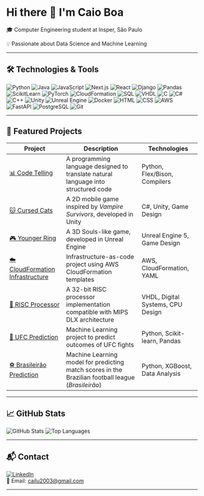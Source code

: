 ﻿# Hi there 👋 I'm Caio Boa

🎓 Computer Engineering student at Insper, São Paulo

💡 Passionate about Data Science and Machine Learning 

---

## 🛠️ Technologies & Tools

![Python](https://img.shields.io/badge/Python-3776AB?style=flat&logo=python&logoColor=white)
![Java](https://img.shields.io/badge/Java-007396?style=flat&logo=java&logoColor=white)
![JavaScript](https://img.shields.io/badge/JavaScript-F7DF1E?style=flat&logo=javascript&logoColor=black)
![Next.js](https://img.shields.io/badge/Next.js-000000?style=flat&logo=nextdotjs&logoColor=white)
![React](https://img.shields.io/badge/React-20232A?style=flat&logo=react)
![Django](https://img.shields.io/badge/Django-092E20?style=flat&logo=django&logoColor=white)
![Pandas](https://img.shields.io/badge/Pandas-150458?style=flat&logo=pandas)
![ScikitLearn](https://img.shields.io/badge/Scikit--Learn-F7931E?style=flat&logo=scikit-learn&logoColor=white)
![PyTorch](https://img.shields.io/badge/PyTorch-EE4C2C?style=flat&logo=pytorch&logoColor=white)
![CloudFormation](https://img.shields.io/badge/CloudFormation-FF4F8B?style=flat&logo=aws&logoColor=white)
![SQL](https://img.shields.io/badge/SQL-4479A1?style=flat&logo=postgresql&logoColor=white)
![VHDL](https://img.shields.io/badge/VHDL-652D91?style=flat)
![C](https://img.shields.io/badge/C-00599C?style=flat&logo=c&logoColor=white)
![C#](https://img.shields.io/badge/C%23-239120?style=flat&logo=c-sharp&logoColor=white)
![C++](https://img.shields.io/badge/C++-00599C?style=flat&logo=c%2B%2B&logoColor=white)
![Unity](https://img.shields.io/badge/Unity-000000?style=flat&logo=unity&logoColor=white)
![Unreal Engine](https://img.shields.io/badge/Unreal%20Engine-313131?style=flat&logo=unrealengine&logoColor=white)
![Docker](https://img.shields.io/badge/Docker-2496ED?style=flat&logo=docker&logoColor=white)
![HTML](https://img.shields.io/badge/HTML5-E34F26?style=flat&logo=html5&logoColor=white)
![CSS](https://img.shields.io/badge/CSS3-1572B6?style=flat&logo=css3&logoColor=white)
![AWS](https://img.shields.io/badge/AWS-232F3E?style=flat&logo=amazon-aws&logoColor=white)
![FastAPI](https://img.shields.io/badge/FastAPI-009688?style=flat&logo=fastapi)
![PostgreSQL](https://img.shields.io/badge/PostgreSQL-316192?style=flat&logo=postgresql)
![Git](https://img.shields.io/badge/Git-F05032?style=flat&logo=git&logoColor=white)

---

## 🌟 Featured Projects

| Project | Description | Technologies |
|--------|-------------|--------------|
| [📊 Code Telling](https://github.com/CaioBoa/CodeTelling) | A programming language designed to translate natural language into structured code | Python, Flex/Bison, Compilers |
| [🐱 Cursed Cats](https://github.com/CaioBoa/CursedCats) | A 2D mobile game inspired by *Vampire Survivors*, developed in Unity | C#, Unity, Game Design |
| [🎮 Younger Ring](https://github.com/CaioBoa/YoungerRing) | A 3D Souls-like game, developed in Unreal Engine | Unreal Engine 5, Game Design |
| [☁️ CloudFormation Infrastructure](https://github.com/CaioBoa/CloudFormationProject) | Infrastructure-as-code project using AWS CloudFormation templates | AWS, CloudFormation, YAML |
| [🔧 RISC Processor](https://github.com/CaioBoa/MIPS) | A 32-bit RISC processor implementation compatible with MIPS DLX architecture | VHDL, Digital Systems, CPU Design |
| [🥋 UFC Prediction](https://github.com/LucaMizrahi/ProjetoML_UFC) | Machine Learning project to predict outcomes of UFC fights | Python, Scikit-learn, Pandas |
| [⚽ Brasileirão Prediction](https://github.com/CaioBoa/BrasileiraoPredicts) | Machine Learning model for predicting match scores in the Brazilian football league (*Brasileirão*) | Python, XGBoost, Data Analysis |



---

## 📈 GitHub Stats

![GitHub Stats](https://github-readme-stats.vercel.app/api?username=CaioBoa&show_icons=true&theme=radical)
![Top Languages](https://github-readme-stats.vercel.app/api/top-langs/?username=CaioBoa&layout=compact&theme=radical)

---

## 📬 Contact

[![LinkedIn](https://img.shields.io/badge/LinkedIn-blue?style=flat&logo=linkedin&logoColor=white)](https://www.linkedin.com/in/caioboa/)  
📧 Email: cailu2003@gmail.com

---

